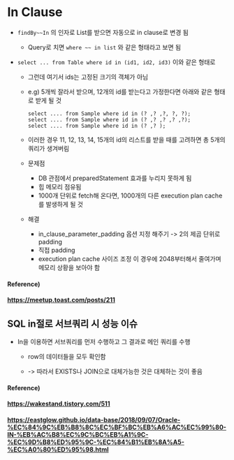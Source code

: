 

# In Clause

* `findBy~~In` 의 인자로 List를 받으면 자동으로 in clause로 변경 됨

  * Query로 치면 `where ~~ in list` 와 같은 형태라고 보면 됨

* `select ... from Table where id in (id1, id2, id3)` 이와 같은 형태로

  * 그런데 여기서 ids는 고정된 크기의 객체가 아님

  * e.g) 5개씩 잘라서 받으며, 12개의 id를 받는다고 가정한다면 아래와 같은 형태로 받게 될 것

    ``` mysql
    select .... from Sample where id in (? ,? ,?, ?, ?);
    select .... from Sample where id in (? ,? ,? ,? ,?);
    select .... from Sample where id in (? ,? );
    ```

  * 이러한 경우 11, 12, 13, 14, 15개의 id의 리스트를 받을 때를 고려하면 총 5개의 쿼리가 생겨버림

  * 문제점

    * DB 관점에서 preparedStatement 효과를 누리지 못하게 됨
    * 힙 메모리 점유됨
    * 1000개 단위로 fetch해 온다면, 1000개의 다른 execution plan cache를 발생하게 될 것

  * 해결

    * in_clause_parameter_padding 옵션 지정 해주기 -> 2의 제곱 단위로 padding
    * 직접 padding
    * execution plan cache 사이즈 조정 이 경우에 2048부터해서 줄여가며 메모리 상황을 보아야 함

#### 

#### Reference)

#### https://meetup.toast.com/posts/211



## SQL in절로 서브쿼리 시 성능 이슈

* In을 이용하면 서브쿼리를 먼저 수행하고 그 결과로 메인 쿼리를 수행

  * row의 데이터들을 모두 확인함

  * -> 따라서 EXISTS나 JOIN으로 대체가능한 것은 대체하는 것이 좋음

    

#### Reference)

#### https://wakestand.tistory.com/511

#### https://eastglow.github.io/data-base/2018/09/07/Oracle-%EC%84%9C%EB%B8%8C%EC%BF%BC%EB%A6%AC%EC%99%80-IN-%EB%AC%B8%EC%9C%BC%EB%A1%9C-%EC%9D%B8%ED%95%9C-%EC%84%B1%EB%8A%A5-%EC%A0%80%ED%95%98.html